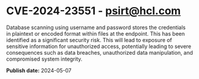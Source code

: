 # CVE-2024-23551 - psirt@hcl.com

Database scanning using username and password stores the credentials in plaintext or encoded format within files at the endpoint. This has been identified as a significant security risk. This will lead to exposure of sensitive information for unauthorized access, potentially leading to severe consequences such as data breaches, unauthorized data manipulation, and compromised system integrity.

**Publish date:** 2024-05-07
